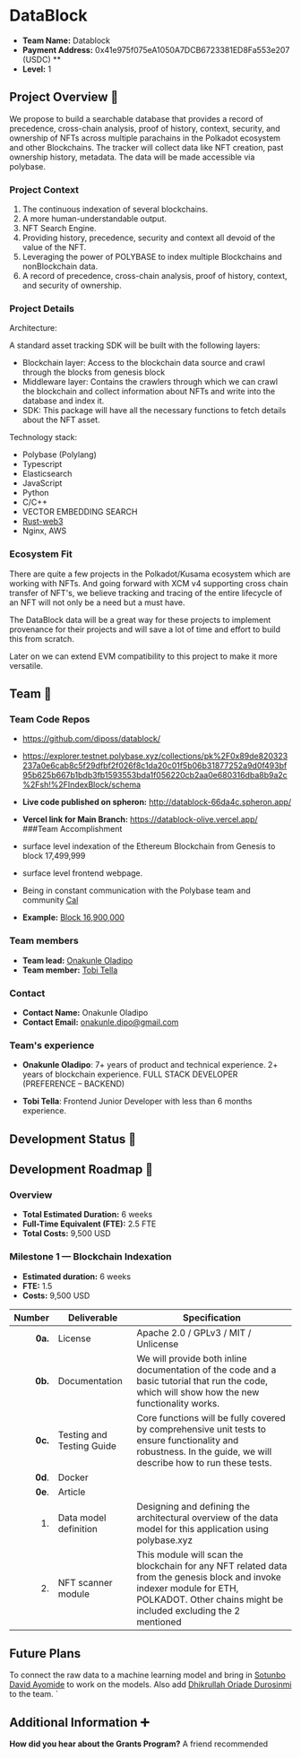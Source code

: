 # DataBlock

- **Team Name:**  Datablock
- **Payment Address:** 0x41e975f075eA1050A7DCB6723381ED8Fa553e207 (USDC) **
- **Level:** 1

## Project Overview :page_facing_up:

We propose to build a searchable database that provides a record of precedence, cross-chain analysis, proof of history, context, security, and ownership of NFTs across multiple parachains in the Polkadot ecosystem and other Blockchains. The tracker will collect data like NFT creation, past ownership history, metadata. The data will be made accessible via polybase.

### Project Context

1. The continuous indexation of several blockchains.
2. A more human-understandable output.
3. NFT Search Engine.
4. Providing history, precedence, security and context all devoid of the value of the NFT.
5. Leveraging the power of POLYBASE to index multiple Blockchains and nonBlockchain data.
6. A record of precedence, cross-chain analysis, proof of history, context, and security of ownership.
### Project Details

Architecture:
    
  A standard asset tracking SDK will be built with the following layers:
  - Blockchain layer: Access to the blockchain data source and crawl through the blocks from genesis block
  - Middleware layer: Contains the crawlers through which we can crawl the blockchain and collect information about NFTs and write into the database and index it.
  - SDK: This package will have all the necessary functions to fetch details about the NFT asset.

Technology stack: 
- Polybase (Polylang) 
- Typescript 
- Elasticsearch
- JavaScript
- Python
- C/C++
- VECTOR EMBEDDING SEARCH
- [Rust-web3](https://github.com/tomusdrw/rust-web3)
- Nginx, AWS

### Ecosystem Fit
There are quite a few projects in the Polkadot/Kusama ecosystem which are working with NFTs. And going forward with XCM v4 supporting cross chain transfer of NFT's, we believe tracking and tracing of the entire lifecycle of an NFT will not only be a need but a must have.

The DataBlock data will be a great way for these projects to implement provenance for their projects and will save a lot of time and effort to build this from scratch.

Later on we can extend EVM compatibility to this project to make it more versatile.
## Team :busts_in_silhouette:

### Team Code Repos

- https://github.com/diposs/datablock/
- https://explorer.testnet.polybase.xyz/collections/pk%2F0x89de820323237a0e6cab8c5f29dfbf2f026f8c1da20c01f5b06b31877252a9d0f493bf95b625b667b1bdb3fb1593553bda1f056220cb2aa0e680316dba8b9a2c%2Fsh!%2FIndexBlock/schema
- **Live code published on spheron:** http://datablock-66da4c.spheron.app/
- **Vercel link for Main Branch:**  https://datablock-olive.vercel.app/
###Team Accomplishment

- surface level indexation of the Ethereum Blockchain from Genesis to block 17,499,999
- surface level frontend webpage.
- Being in constant communication with the Polybase team and community [Cal](https://github.com/calummoore)
- **Example:** [Block 16,900,000](https://testnet.polybase.xyz/v0/collections/pk%2F0x89de820323237a0e6cab8c5f29dfbf2f026f8c1da20c01f5b06b31877252a9d0f493bf95b625b667b1bdb3fb1593553bda1f056220cb2aa0e680316dba8b9a2c%2Fsh!%2FIndexBlock/records/00ETH-16900000?format=nft) 

### Team members

- **Team lead:** [Onakunle Oladipo](https://github.com/diposs)
- **Team member:** [Tobi Tella](https://github.com/Tobziy)  


### Contact

- **Contact Name:** Onakunle Oladipo
- **Contact Email:** onakunle.dipo@gmail.com

### Team's experience

- **Onakunle Oladipo**: 7+ years of product and technical experience. 2+ years of blockchain experience. FULL STACK DEVELOPER (PREFERENCE – BACKEND)

- **Tobi Tella**: Frontend Junior Developer with less than 6 months experience.


## Development Status :open_book:

## Development Roadmap :nut_and_bolt:

### Overview
- **Total Estimated Duration:** 6 weeks
- **Full-Time Equivalent (FTE):**  2.5 FTE
- **Total Costs:** 9,500 USD

### Milestone 1 — Blockchain Indexation


- **Estimated duration:** 6 weeks
- **FTE:**  1.5
- **Costs:** 9,500 USD


| Number | Deliverable | Specification |
| -----: | ----------- | ------------- |
| **0a.** | License | Apache 2.0 / GPLv3 / MIT / Unlicense |
| **0b.** | Documentation | We will provide both inline documentation of the code and a basic tutorial that run the code, which will show how the new functionality works. |
| **0c.** | Testing and Testing Guide | Core functions will be fully covered by comprehensive unit tests to ensure functionality and robustness. In the guide, we will describe how to run these tests. |
| **0d**. | Docker | |
| **0e**. | Article | |
| 1. | Data model definition | Designing and defining the architectural overview of the data model for this application using polybase.xyz  |
| 2. | NFT scanner module | This module will scan the blockchain for any NFT related data from the genesis block and invoke indexer module  for ETH, POLKADOT. Other chains might be included excluding the 2 mentioned  |

## Future Plans

To connect the raw data to a machine learning model and bring in  [Sotunbo David Ayomide](https://github.com/sotunboolamide) to work on the models. Also add [Dhikrullah Oriade Durosinmi](https://github.com/EngineerSk) to the team.
`
## Additional Information :heavy_plus_sign:

**How did you hear about the Grants Program?** A friend recommended
